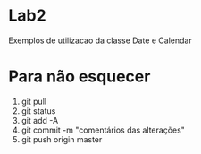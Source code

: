 ﻿# Lab2
Exemplos de utilizacao da classe Date e Calendar

# Para não esquecer
1. git pull
2. git status
3. git add -A
4. git commit -m "comentários das alterações"
5. git push origin master
